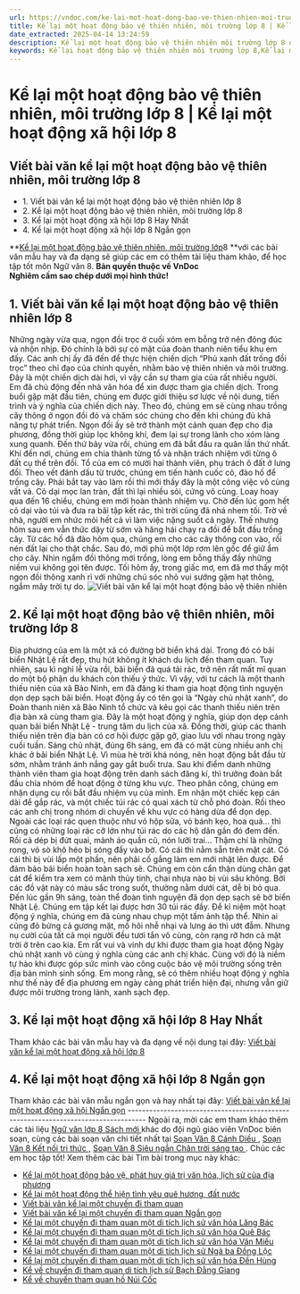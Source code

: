 ```yaml
---
url: https://vndoc.com/ke-lai-mot-hoat-dong-bao-ve-thien-nhien-moi-truong-lop-8-ke-lai-mot-hoat-dong-xa-hoi-lop-8-303246
title: Kể lại một hoạt động bảo vệ thiên nhiên, môi trường lớp 8 | Kể lại một hoạt động xã hội lớp 8 - VnDoc.com
date_extracted: 2025-04-14 13:24:59
description: Kể lại một hoạt động bảo vệ thiên nhiên môi trường lớp 8 được biên soạn nhằm giúp các em HS đạt kết quả tốt trong quá trình làm bài tập và học tập môn Ngữ văn lớp 8.
keywords: Kể lại hoạt động bảo vệ thiên nhiên môi trường lớp 8,Kể lại một hoạt động bảo vệ thiên nhiên môi trường lớp 8,Viết bài văn kể lại một hoạt động bảo vệ thiên nhiên,Viết bài văn kể lại một hoạt động bảo vệ thiên nhiên môi trường lớp 8,Kể lại một hoạt động xã hội lớp 8,Dàn ý Kể lại một hoạt động xã hội lớp 8,Bài văn Kể lại một hoạt động xã hội lớp 8,Viết bài văn Kể lại một hoạt động xã hội lớp 8,Văn mẫu lớp 8
---
```


# Kể lại một hoạt động bảo vệ thiên nhiên, môi trường lớp 8 | Kể lại một hoạt động xã hội lớp 8
## **Viết bài văn kể lại một hoạt động bảo vệ thiên nhiên, môi trường lớp 8**
  * 1\. Viết bài văn kể lại một hoạt động bảo vệ thiên nhiên lớp 8
  * 2\. Kể lại một hoạt động bảo vệ thiên nhiên, môi trường lớp 8
  * 3\. Kể lại một hoạt động xã hội lớp 8 Hay Nhất
  * 4\. Kể lại một hoạt động xã hội lớp 8 Ngắn gọn

**[Kể lại một hoạt động bảo vệ thiên nhiên, môi trường lớp](<https://vndoc.com/ke-lai-mot-hoat-dong-bao-ve-thien-nhien-moi-truong-lop-8-ke-lai-mot-hoat-dong-xa-hoi-lop-8-303246>)8 **với các bài văn mẫu hay và đa dạng sẽ giúp các em có thêm tài liệu tham khảo, để học tập tốt môn Ngữ văn 8.
**Bản quyền thuộc về VnDoc  
Nghiêm cấm sao chép dưới mọi hình thức\!**
## **1\. Viết bài văn kể lại một hoạt động bảo vệ thiên nhiên lớp 8**
Những ngày vừa qua, ngọn đồi trọc ở cuối xóm em bỗng trở nên đông đúc và nhộn nhịp. Đó chính là bởi sự có mặt của đoàn thanh niên tiểu khu em đấy. Các anh chị ấy đã đến để thực hiện chiến dịch “Phủ xanh đất trống đồi trọc” theo chỉ đạo của chính quyền, nhằm bảo vệ thiên nhiên và môi trường.
Đây là một chiến dịch dài hơi, vì vậy cần sự tham gia của rất nhiều người. Em đã chủ động đến nhà văn hóa để xin được tham gia chiến dịch. Trong buổi gặp mặt đầu tiên, chúng em được giới thiệu sơ lược về nội dung, tiến trình và ý nghĩa của chiến dịch này. Theo đó, chúng em sẽ cùng nhau trồng cây thông ở ngọn đồi đó và chăm sóc chúng cho đến khi chúng đủ khả năng tự phát triển. Ngọn đồi ấy sẽ trở thành một cảnh quan đẹp cho địa phương, đồng thời giúp lọc không khí, đem lại sự trong lành cho xóm làng xung quanh.
Đến thứ bảy vừa rồi, chúng em đã bắt đầu ra quân lần thứ nhất. Khi đến nơi, chúng em chia thành từng tổ và nhận trách nhiệm với từng ô đất cụ thể trên đồi. Tổ của em có mười hai thành viên, phụ trách ô đất ở lưng đồi. Theo vết đánh dấu từ trước, chúng em tiến hành cuốc cỏ, đào hố để trồng cây. Phải bắt tay vào làm rồi thì mới thấy đây là một công việc vô cùng vất vả. Cỏ dại mọc lan tràn, đất thì lại nhiều sỏi, cứng vô cùng. Loay hoay qua đến 16 chiều, chúng em mới hoàn thành nhiệm vụ. Chờ đến lúc gom hết cỏ dại vào túi và đưa ra bãi tập kết rác, thì trời cũng đã nhá nhem tối. Trờ về nhà, người em nhức mỏi hết cả vì làm việc nặng suốt cả ngày. Thế nhưng hôm sau em vẫn thức dậy từ sớm và hăng hái chạy ra đồi để bắt đầu trồng cây. Từ các hố đã đào hôm qua, chúng em cho các cây thông con vào, rồi nén đất lại cho thật chắc. Sau đó, mới phủ một lớp rơm lên gốc để giữ ẩm cho cây.
Nhìn ngắm đồi thông mới trồng, lòng em bỗng thấy đầy những niềm vui không gọi tên được. Tối hôm ấy, trong giấc mơ, em đã mơ thấy một ngọn đồi thông xanh rì với những chú sóc nhỏ vui sướng gặm hạt thông, ngắm mây trời tự do.
![Viết bài văn kể lại một hoạt động bảo vệ thiên nhiên](https://i.vdoc.vn/data/image/2023/12/01/ke-lai-mot-hoat-dong-bao-ve-thien-nhien-moi-truong-lop-8-ke-lai-mot-hoat-dong-xa-hoi-lop-8-h1.jpg)
## **2\. Kể lại một hoạt động bảo vệ thiên nhiên, môi trường lớp 8**
Địa phương của em là một xã có đường bờ biển khá dài. Trong đó có bãi biển Nhật Lệ rất đẹp, thu hút không ít khách du lịch đến tham quan. Tuy nhiên, sau kì nghỉ lễ vừa rồi, bãi biển đã quá tải rác, trở nên rất mất mĩ quan do một bộ phận du khách còn thiếu ý thức. Vì vậy, với tư cách là một thanh thiếu niên của xã Bảo Ninh, em đã đăng kí tham gia hoạt động tình nguyện dọn dẹp sạch bãi biển.
Hoạt động ấy có tên gọi là “Ngày chủ nhật xanh”, do Đoàn thanh niên xã Bảo Ninh tổ chức và kêu gọi các thanh thiếu niên trên địa bàn xã cùng tham gia. Đây là một hoạt động ý nghĩa, giúp dọn dẹp cảnh quan bãi biển Nhật Lệ - trung tâm du lịch của xã. Đồng thời, giúp các thanh thiếu niên trên địa bàn có cơ hội được gặp gỡ, giao lưu với nhau trong ngày cuối tuần.
Sáng chủ nhật, đúng 6h sáng, em đã có mặt cùng nhiều anh chị khác ở bãi biển Nhật Lệ. Vì mùa hè trời khá nóng, nên hoạt động bắt đầu từ sớm, nhằm tránh ánh nắng gay gắt buổi trưa. Sau khi điểm danh những thành viên tham gia hoạt động trên danh  sách đăng kí, thì trưởng đoàn bắt đầu chia nhóm để hoạt động ở từng khu vực. Theo phân công, chúng em nhận dụng cụ rồi bắt đầu nhiệm vụ của mình.
Em nhận một chiếc kẹp cán dài để gắp rác, và một chiếc túi rác có quai xách từ chỗ phó đoàn. Rồi theo các anh chị trong nhóm di chuyển về khu vực có hàng dừa để dọn dẹp. Ngoài các loại rác quen thuộc như vỏ hộp sữa, vỏ bánh kẹo, hoa quả… thì cũng có những loại rác cỡ lớn như túi rác do các hộ dân gần đó đem đến. Rồi cả dép bị đứt quai, mảnh áo quần cũ, nón lưỡi trai… Thậm chí là những rong, vỏ sò khô héo bị sóng đẩy vào bờ. Có cái thì nằm sẵn trên mặt cát. Có cái thì bị vùi lấp một phần, nên phải cố gắng làm em mới nhặt lên được. Để đảm bảo bãi biển hoàn toàn sạch sẽ. Chúng em còn cẩn thận dùng chân gạt cát để kiểm tra xem có mảnh thủy tinh, chai nhựa nào bị vùi sâu không. Bởi các đồ vật này có màu sắc trong suốt, thường nằm dưới cát, dễ bị bỏ qua. Đến lúc gần 9h sáng, toàn thể đoàn tình nguyện đã dọn dẹp sạch sẽ bờ biển Nhật Lệ. Chúng em tập kết lại được hơn 30 túi rác đầy. Để kỉ niệm một hoạt động ý nghĩa, chúng em đã cùng nhau chụp một tấm ảnh tập thể. Nhìn ai cũng đỏ bừng cả gương mặt, mồ hôi nhễ nhại và lưng áo thì ướt đẫm. Nhưng nụ cười của tất cả mọi người đều tươi tắn vô cùng, còn rạng rỡ hơn cả mặt trời ở trên cao kia.
Em rất vui và vinh dự khi được tham gia hoạt động Ngày chủ nhật xanh vô cùng ý nghĩa cùng các anh chị khác. Cùng với đó là niềm tự hào khi được góp sức mình vào công cuộc bảo vệ môi trường sống trên địa bàn mình sinh sống. Em mong rằng, sẽ có thêm nhiều hoạt động ý nghĩa như thế này để địa phương em ngày càng phát triển hiện đại, nhưng vẫn giữ được môi trường trong lành, xanh sạch đẹp.
## **3\. Kể lại một hoạt động xã hội lớp 8 Hay Nhất**
Tham khảo các bài văn mẫu hay và đa dạng về nội dung tại đây: [Viết bài văn kể lại một hoạt động xã hội lớp 8](<https://vndoc.com/viet-bai-van-ke-lai-mot-hoat-dong-xa-hoi-lop-8-303237>)
## **4\. Kể lại một hoạt động xã hội lớp 8 Ngắn gọn**
Tham khảo các bài văn mẫu ngắn gọn và hay nhất tại đây: [Viết bài văn kể lại một hoạt động xã hội Ngắn gọn](<https://vndoc.com/viet-bai-van-ke-lai-mot-hoat-dong-xa-hoi-ngan-gon-lop-8-303238>)
\-----------------------------------------------------------------------------------
Ngoài ra, mời các em tham khảo thêm các tài liệu [ Ngữ văn lớp 8 Sách mới ](<https://vndoc.com/ngu-van-lop8>) khác do đội ngũ giáo viên VnDoc biên soạn, cùng các bài soạn văn chi tiết nhất tại [ Soạn Văn 8 Cánh Diều ](<https://vndoc.com/ngu-van-8-canh-dieu>) , [ Soạn Văn 8 Kết nối tri thức ](<https://vndoc.com/ngu-van-8-ket-noi-tri-thuc>) , [ Soạn Văn 8 Siêu ngắn Chân trời sáng tạo ](<https://vndoc.com/soan-van-8-sieu-ngan>) . Chúc các em học tập tốt\!
Xem thêm các bài Tìm bài trong mục này khác:
  * [Kể lại một hoạt động bảo vệ, phát huy giá trị văn hóa, lịch sử của địa phương](</ke-lai-mot-hoat-dong-bao-ve-phat-huy-gia-tri-van-hoa-lich-su-cua-dia-phuong-lop-8-303247>)
  * [Kể lại một hoạt động thể hiện tình yêu quê hương, đất nước](</ke-lai-mot-hoat-dong-the-hien-tinh-yeu-que-huong-dat-nuoc-lop-8-ke-lai-mot-hoat-dong-xa-hoi-lop-8-303248>)
  * [Viết bài văn kể lại một chuyến đi tham quan](</van-mau-lop-8-ke-ve-mot-chuyen-du-lich-dang-nho-cua-em-114396>)
  * [Viết bài văn kể lại một chuyến đi tham quan Ngắn gọn](</ke-ve-mot-cuoc-di-tham-di-tich-lich-su-136405>)
  * [Kể lại một chuyến đi tham quan một di tích lịch sử văn hóa Lăng Bác](</viet-bai-van-ke-lai-mot-chuyen-di-tham-quan-mot-di-tich-lich-su-van-hoa-lang-bac-308598>)
  * [Kể lại một chuyến đi tham quan một di tích lịch sử văn hóa Quê Bác](</viet-bai-van-ve-que-noi-cua-bac-ho-169294>)
  * [Kể lại một chuyến đi tham quan một di tích lịch sử văn hóa Văn Miếu](</viet-bai-van-ke-lai-mot-chuyen-di-tham-quan-mot-di-tich-lich-su-van-hoa-van-mieu-308599>)
  * [Kể lại một chuyến đi tham quan một di tích lịch sử Ngã ba Đồng Lộc](</ke-ve-chuyen-di-tham-quan-di-tich-lich-su-nga-ba-dong-loc-lop-8-308604>)
  * [Kể lại một chuyến đi tham quan một di tích lịch sử văn hóa Đền Hùng](</viet-bai-van-ke-lai-mot-chuyen-di-tham-quan-mot-di-tich-lich-su-van-hoa-den-hung-308605>)
  * [Kể về chuyến đi tham quan di tích lịch sử Bạch Đằng Giang](</ke-ve-chuyen-di-tham-quan-di-tich-lich-su-bach-dang-giang-lop-8-308601>)
  * [Kể về chuyến tham quan hồ Núi Cốc](</em-hay-ta-va-ke-lai-mot-chuyen-di-tham-quan-o-ho-nui-coc-169962>)

